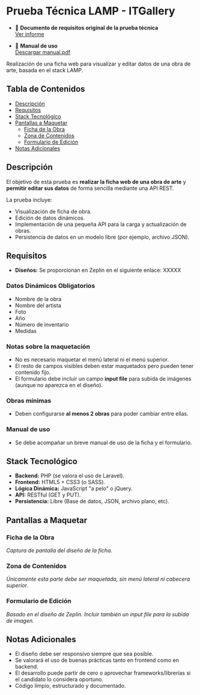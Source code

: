 # Prueba Técnica LAMP - ITGallery

-   📄 **Documento de requisitos original de la prueba técnica**  
    [Ver informe](https://oval-fire-039.notion.site/Prueba-t-cnica-LAMP-ITGallery-1dbfc048a6ac8058b9bcc9a27de2dfdc?pvs=4)

-   📝 **Manual de uso**  
    [Descargar manual.pdf](./Manual_de_uso_y_procedimientos.pdf)

Realización de una ficha web para visualizar y editar datos de una obra de arte, basada en el stack LAMP.

## Tabla de Contenidos

-   [Descripción](#descripción)
-   [Requisitos](#requisitos)
-   [Stack Tecnológico](#stack-tecnológico)
-   [Pantallas a Maquetar](#pantallas-a-maquetar)
    -   [Ficha de la Obra](#ficha-de-la-obra)
    -   [Zona de Contenidos](#zona-de-contenidos)
    -   [Formulario de Edición](#formulario-de-edición)
-   [Notas Adicionales](#notas-adicionales)

## Descripción

El objetivo de esta prueba es **realizar la ficha web de una obra de arte** y **permitir editar sus datos** de forma sencilla mediante una API REST.

La prueba incluye:

-   Visualización de ficha de obra.
-   Edición de datos dinámicos.
-   Implementación de una pequeña API para la carga y actualización de obras.
-   Persistencia de datos en un modelo libre (por ejemplo, archivo JSON).

## Requisitos

-   **Diseños:** Se proporcionan en Zeplin en el siguiente enlace: XXXXX

### Datos Dinámicos Obligatorios

-   Nombre de la obra
-   Nombre del artista
-   Foto
-   Año
-   Número de inventario
-   Medidas

### Notas sobre la maquetación

-   No es necesario maquetar el menú lateral ni el menú superior.
-   El resto de campos visibles deben estar maquetados pero pueden tener contenido fijo.
-   El formulario debe incluir un campo **input file** para subida de imágenes (aunque no aparezca en el diseño).

### Obras mínimas

-   Deben configurarse **al menos 2 obras** para poder cambiar entre ellas.

### Manual de uso

-   Se debe acompañar un breve manual de uso de la ficha y el formulario.

## Stack Tecnológico

-   **Backend:** PHP (se valora el uso de Laravel).
-   **Frontend:** HTML5 + CSS3 (o SASS).
-   **Lógica Dinámica:** JavaScript "a pelo" o jQuery.
-   **API:** RESTful (GET y PUT).
-   **Persistencia:** Libre (Base de datos, JSON, archivo plano, etc).

## Pantallas a Maquetar

### Ficha de la Obra

_Captura de pantalla del diseño de la ficha._

### Zona de Contenidos

_Únicamente esta parte debe ser maquetada, sin menú lateral ni cabecera superior._

### Formulario de Edición

_Basado en el diseño de Zeplin. Incluir también un input file para la subida de imagen._

## Notas Adicionales

-   El diseño debe ser responsivo siempre que sea posible.
-   Se valorará el uso de buenas prácticas tanto en frontend como en backend.
-   El desarrollo puede partir de cero o aprovechar frameworks/librerías si el candidato lo considera oportuno.
-   Código limpio, estructurado y documentado.

